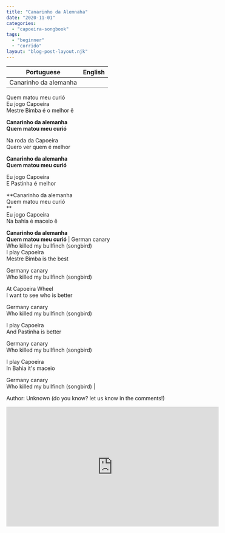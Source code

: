 ```yaml
---
title: "Canarinho da Alemnaha"
date: "2020-11-01"
categories: 
  - "capoeira-songbook"
tags: 
  - "beginner"
  - "corrido"
layout: "blog-post-layout.njk"
---
```


| Portuguese | English |
| --- | --- |
| Canarinho da alemanha  
Quem matou meu curió  
Eu jogo Capoeira  
Mestre Bimba é o melhor ê  
  
**Canarinho da alemanha  
Quem matou meu curió**  
  
Na roda da Capoeira  
Quero ver quem é melhor  
  
**Canarinho da alemanha  
Quem matou meu curió**  
  
Eu jogo Capoeira  
E Pastinha é melhor  
  
**Canarinho da alemanha  
Quem matou meu curió  
**  
Eu jogo Capoeira  
Na bahia é maceio ê  
  
**Canarinho da alemanha  
Quem matou meu curió** | German canary  
Who killed my bullfinch (songbird)  
I play Capoeira  
Mestre Bimba is the best  
  
Germany canary  
Who killed my bullfinch (songbird)  
  
At Capoeira Wheel  
I want to see who is better  
  
Germany canary  
Who killed my bullfinch (songbird)  
  
I play Capoeira  
And Pastinha is better  
  
Germany canary  
Who killed my bullfinch (songbird)  
  
I play Capoeira  
In Bahia it's maceio  
  
Germany canary  
Who killed my bullfinch (songbird) |

<figcaption>

Author: Unknown (do you know? let us know in the comments!)

</figcaption>

<iframe width="560" height="315" src="https://www.youtube.com/embed/ynHomX7Qouc" title="YouTube video player" frameborder="0" allow="accelerometer; autoplay; clipboard-write; encrypted-media; gyroscope; picture-in-picture" allowfullscreen></iframe>
